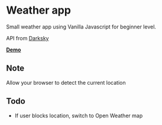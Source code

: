 # Weather app

Small weather app using Vanilla Javascript for beginner level.

API from [Darksky](https://darksky.net/dev)

**[Demo](https://dangquangdon.github.io/weatherApp_JSClub/)**

## Note

Allow your browser to detect the current location

## Todo

- If user blocks location, switch to Open Weather map
